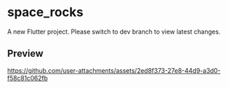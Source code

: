 # space_rocks

A new Flutter project.
Please switch to dev branch to view latest changes. 
## Preview




https://github.com/user-attachments/assets/2ed8f373-27e8-44d9-a3d0-f58c81c062fb

